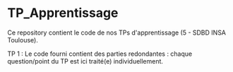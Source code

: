 # TP_Apprentissage
Ce repository contient le code de nos TPs d'apprentissage (5 - SDBD INSA Toulouse).

TP 1 : Le code fourni contient des parties redondantes : chaque question/point du TP est ici traité(e) individuellement.
